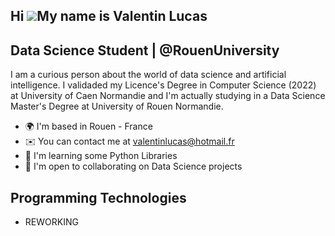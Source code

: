 Hi ![](https://user-images.githubusercontent.com/18350557/176309783-0785949b-9127-417c-8b55-ab5a4333674e.gif)My name is Valentin Lucas 
-----------------------------------------------------------------------------------------------------------------------------------------------------------

Data Science Student | @RouenUniversity
---------------------------------------

I am a curious person about the world of data science and artificial intelligence. I validaded my Licence's Degree in Computer Science (2022) at University of Caen Normandie and I'm actually studying in a Data Science Master's Degree at University of Rouen Normandie.

* 🌍  I'm based in Rouen - France 
* ✉️  You can contact me at [valentinlucas@hotmail.fr](mailto:valentinlucas@hotmail.fr) 
* 🧠  I'm learning some Python Libraries 
* 🤝  I'm open to collaborating on Data Science projects

## Programming Technologies 
- REWORKING
